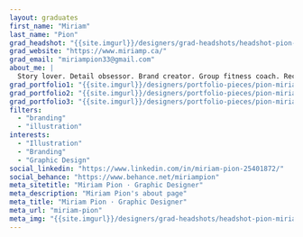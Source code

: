```yaml
---
layout: graduates
first_name: "Miriam"
last_name: "Pion"
grad_headshot: "{{site.imgurl}}/designers/grad-headshots/headshot-pion-miriam.jpg"
grad_website: "https://www.miriamp.ca/"
grad_email: "miriampion33@gmail.com"
about_me: |
  Story lover. Detail obsessor. Brand creator. Group fitness coach. Recipe addict. Outdoor enthusiast.
grad_portfolio1: "{{site.imgurl}}/designers/portfolio-pieces/pion-miriam-portfolio1.jpg"
grad_portfolio2: "{{site.imgurl}}/designers/portfolio-pieces/pion-miriam-portfolio2.jpg"
grad_portfolio3: "{{site.imgurl}}/designers/portfolio-pieces/pion-miriam-portfolio3.jpg"
filters:
  - "branding"
  - "illustration"
interests:
  - "Illustration"
  - "Branding"
  - "Graphic Design"
social_linkedin: "https://www.linkedin.com/in/miriam-pion-25401872/"
social_behance: "https://www.behance.net/miriampion"
meta_sitetitle: "Miriam Pion · Graphic Designer"
meta_description: "Miriam Pion's about page"
meta_title: "Miriam Pion · Graphic Designer"
meta_url: "miriam-pion"
meta_img: "{{site.imgurl}}/designers/grad-headshots/headshot-pion-miriam.jpg"
---
```

